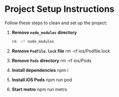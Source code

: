 # Project Setup Instructions

Follow these steps to clean and set up the project:

1. **Remove `node_modules` directory**

   ```bash
   rm -rf node_modules

   ```

2. **Remove `Podfile.lock` file**
   rm -rf ios/Podfile.lock

3. **Remove `Pods` directory**
   rm -rf ios/Pods

4. **Install dependencies**
   npm i

5. **Install iOS Pods**
   npm run pod

6. **Start metro**
   npm run metro

